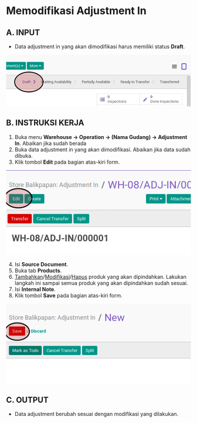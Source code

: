 # Memodifikasi Adjustment In

## A. INPUT

* Data adjustment in yang akan dimodifikasi harus memiliki status **Draft**.

![](../../img/adjustment-in/status-draft.png)

## B. INSTRUKSI KERJA

1. Buka menu **Warehouse -> Operation -> (Nama Gudang) -> Adjustment In**. Abaikan jika sudah berada
2. Buka data adjustment in yang akan dimodifikasi. Abaikan jika data sudah dibuka.
3. Klik tombol **Edit** pada bagian atas-kiri form.

![](../../img/adjustment-in/tombol-edit.png)

4. Isi **Source Document**.
5. Buka tab **Products**.
6. <a name="l6">[Tambahkan](./produk-tambah.md)/[Modifikasi](./produk-modifikasi.md)/[Hapus](./produk-hapus.md)</a> produk yang akan dipindahkan. Lakukan langkah ini sampai semua produk yang akan dipindahkan sudah sesuai.
7. Isi **Internal Note**.
8. Klik tombol **Save** pada bagian atas-kiri form.

![](../../img/adjustment-in/tombol-simpan.png)

## C. OUTPUT

* Data adjustment berubah sesuai dengan modifikasi yang dilakukan.
